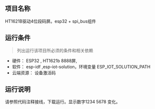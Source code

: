## 项目名称
HT1621B驱动4位段码屏。esp32 + spi_bus组件



## 运行条件
> 列出运行该项目所必须的条件和相关依赖  
* 硬件：  ESP32 , HT1621b 8888屏, 
* 软件：  esp-idf  ,esp-iot-solution，环境变量 ESP_IOT_SOLUTION_PATH
* 云端资源： 设备激活码



## 运行说明
请参照代码注释接线，下载运行。显示数字1234 5678 变化。